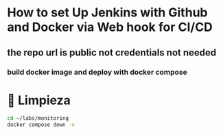 
# How to set Up Jenkins with Github and Docker via Web hook for CI/CD

## the repo url is public not credentials not needed

### build docker image and deploy with docker compose








# 🧹 Limpieza

```bash
cd ~/labs/monitoring
docker compose down -v
```